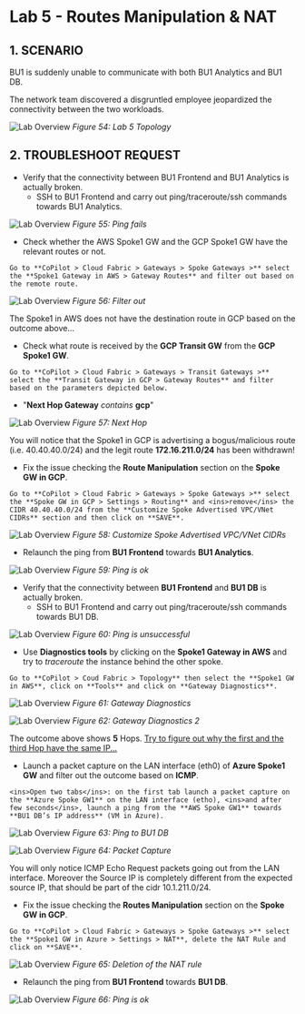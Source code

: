 # Lab 5 - Routes Manipulation & NAT

## 1. SCENARIO

BU1 is suddenly unable to communicate with both BU1 Analytics and BU1 DB.

The network team discovered a disgruntled employee jeopardized the connectivity between the two workloads.

![Lab Overview](images/lab5-topology.png)
_Figure 54: Lab 5 Topology_

## 2. TROUBLESHOOT REQUEST

- Verify that the connectivity between BU1 Frontend and BU1 Analytics is actually broken.
  - SSH to BU1 Frontend and carry out ping/traceroute/ssh commands towards BU1 Analytics.

![Lab Overview](images/lab5-pingfails.png)
_Figure 55: Ping fails_

- Check whether the AWS Spoke1 GW and the GCP Spoke1 GW have the relevant routes or not.

```{tip}
Go to **CoPilot > Cloud Fabric > Gateways > Spoke Gateways >** select the **Spoke1 Gateway in AWS > Gateway Routes** and filter out based on the remote route.
```

![Lab Overview](images/lab5-filter.png)
_Figure 56: Filter out_

The Spoke1 in AWS does not have the destination route in GCP based on the outcome above...

- Check what route is received by the **GCP Transit GW** from the **GCP Spoke1 GW**.

```{tip}
Go to **CoPilot > Cloud Fabric > Gateways > Transit Gateways >** select the **Transit Gateway in GCP > Gateway Routes** and filter based on the parameters depicted below.
```

- "**Next Hop Gateway** *contains* **gcp**"

![Lab Overview](images/lab5-nexthop.png)
_Figure 57: Next Hop_

You will notice that the Spoke1 in GCP is advertising a bogus/malicious route (i.e. 40.40.40.0/24) and the legit route **172.16.211.0/24** has been withdrawn!

- Fix the issue checking the **Route Manipulation** section on the **Spoke GW in GCP**.

```{tip}
Go to **CoPilot > Cloud Fabric > Gateways > Spoke Gateways >** select the **Spoke GW in GCP > Settings > Routing** and <ins>remove</ins> the CIDR 40.40.40.0/24 from the **Customize Spoke Advertised VPC/VNet CIDRs** section and then click on **SAVE**.
```

![Lab Overview](images/lab5-customize.png)
_Figure 58: Customize Spoke Advertised VPC/VNet CIDRs_

- Relaunch the ping from **BU1 Frontend** towards **BU1 Analytics**.

![Lab Overview](images/lab5-pingok.png)
_Figure 59: Ping is ok_

- Verify that the connectivity between **BU1 Frontend** and **BU1 DB** is actually broken.
  - SSH to BU1 Frontend and carry out ping/traceroute/ssh commands towards BU1 DB.

![Lab Overview](images/lab5-pingfails2.png)
_Figure 60: Ping is unsuccessful_

- Use **Diagnostics tools** by clicking on the **Spoke1 Gateway in AWS** and try to *traceroute* the instance behind the other spoke.

```{tip}
Go to **CoPilot > Coud Fabric > Topology** then select the **Spoke1 GW in AWS**, click on **Tools** and click on **Gateway Diagnostics**.
```

![Lab Overview](images/lab5-gatewaydiag.png)
_Figure 61: Gateway Diagnostics_

![Lab Overview](images/lab5-gatewaydiag2.png)
_Figure 62: Gateway Diagnostics 2_

The outcome above shows **5** Hops. <ins>Try to figure out why the first and the third Hop have the same IP...</ins>

- Launch a packet capture on the LAN interface (eth0) of **Azure Spoke1 GW** and filter out the outcome based on **ICMP**.

```{tip}
<ins>Open two tabs</ins>: on the first tab launch a packet capture on the **Azure Spoke GW1** on the LAN interface (etho), <ins>and after few seconds</ins>, launch a ping from the **AWS Spoke GW1** towards **BU1 DB’s IP address** (VM in Azure).
```

![Lab Overview](images/lab5-pingtovm.png)
_Figure 63: Ping to BU1 DB_

![Lab Overview](images/lab5-packetcapture.png)
_Figure 64: Packet Capture_

You will only notice ICMP Echo Request packets going out from the LAN interface. Moreover the Source IP is completely different from the expected source IP, that should be part of the cidr 10.1.211.0/24.

- Fix the issue checking the **Routes Manipulation** section on the **Spoke GW in GCP**.

```{tip}
Go to **CoPilot > Cloud Fabric > Gateways > Spoke Gateways >** select the **Spoke1 GW in Azure > Settings > NAT**, delete the NAT Rule and click on **SAVE**.
```

![Lab Overview](images/lab5-deleterule.png)
_Figure 65: Deletion of the NAT rule_

- Relaunch the ping from **BU1 Frontend** towards **BU1 DB**.

![Lab Overview](images/lab5-pingok2.png)
_Figure 66: Ping is ok_